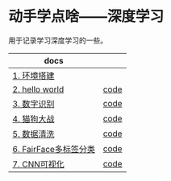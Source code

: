 # 动手学点啥——深度学习

用于记录学习深度学习的一些。

| docs                                                  |                                   |
| ----------------------------------------------------- | --------------------------------- |
| [1. 环境搭建](docs/1.环境搭建.md)                     |                                   |
| [2. hello world](docs/2.HelloWorld.md)                | [code](code/2.HelloWorld)         |
| [3. 数字识别](docs/3.数字识别.md)                     | [code](code/3.DigitalRecognition) |
| [4. 猫狗大战](docs/4.猫狗大战.md)                     | [code](code/4.DogsVsCats)         |
| [5. 数据清洗](docs/5.数据清洗.md)                     | [code](code/5.Cleaner)            |
| [6. FairFace多标签分类](docs/6.FairFace多标签分类.md) | [code](code/6.FairFaceClassifier) |
| [7. CNN可视化](docs/7.CNN可视化.md)                   | [code](code/7.CNNVisualizations)  |

